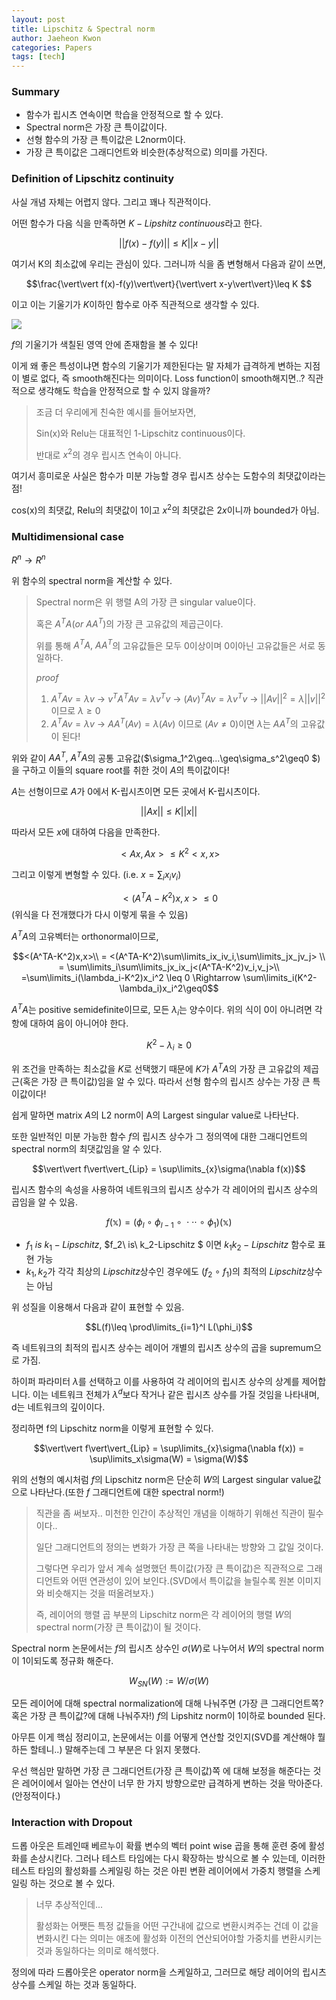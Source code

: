 ```yaml
---
layout: post
title: Lipschitz & Spectral norm
author: Jaeheon Kwon
categories: Papers
tags: [tech]
---
```


### Summary

- 함수가 립시츠 연속이면 학습을 안정적으로 할 수 있다.
- Spectral norm은 가장 큰 특이값이다.
- 선형 함수의 가장 큰 특이값은 L2norm이다.
- 가장 큰 특이값은 그래디언트와 비슷한(추상적으로) 의미를 가진다.



### Definition of Lipschitz continuity

사실 개념 자체는 어렵지 않다. 그리고 꽤나 직관적이다.

어떤 함수가 다음 식을 만족하면 $K-Lipshitz\ continuous$라고 한다.

$$\vert\vert f(x)-f(y)\vert\vert\leq K\vert\vert x-y\vert\vert$$

여기서 K의 최소값에 우리는 관심이 있다. 그러니까 식을 좀 변형해서 다음과 같이 쓰면,

$$\frac{\vert\vert f(x)-f(y)\vert\vert}{\vert\vert x-y\vert\vert}\leq K $$

이고 이는 기울기가 $K$이하인 함수로 아주 직관적으로 생각할 수 있다.

<img src = "https://py-tonic.github.io/images/lipschitz/1.gif">

$f$의 기울기가 색칠된 영역 안에 존재함을 볼 수 있다!

이게 왜 좋은 특성이냐면 함수의 기울기가 제한된다는 말 자체가 급격하게 변하는 지점이 별로 없다, 즉 smooth해진다는 의미이다. Loss function이 smooth해지면..? 직관적으로 생각해도 학습을 안정적으로 할 수 있지 않을까?

> 조금 더 우리에게 친숙한 예시를 들어보자면,
>
> Sin(x)와 Relu는 대표적인 1-Lipschitz continuous이다.
>
> 반대로 $x^2$의 경우 립시츠 연속이 아니다.



여기서 흥미로운 사실은 함수가 미분 가능할 경우 립시츠 상수는 도함수의 최댓값이라는 점!

cos(x)의 최댓값, Relu의 최댓값이 1이고 $x^2$의 최댓값은 $2x$이니까 bounded가 아님.



### Multidimensional case

$R^n\rightarrow R^n$

위 함수의 spectral norm을 계산할 수 있다.

> Spectral norm은 위 행렬 A의 가장 큰 singular value이다.
>
> 혹은 $A^TA(or\ AA^T)$의 가장 큰 고유값의 제곱근이다.
>
> 위를 통해 $A^TA,\ AA^T$의 고유값들은 모두 0이상이며 0이아닌 고유값들은 서로 동일하다.
>
> $proof$
>
> 1. $A^TAv=\lambda v$  $\rightarrow$ $v^TA^TAv = \lambda v^Tv$ $\rightarrow$ $(Av)^TAv = \lambda v^Tv$ $\rightarrow$ $\vert\vert Av\vert\vert^2=\lambda \vert\vert v\vert\vert^2$ 이므로 $\lambda \geq0$
> 2. $A^TAv=\lambda v$ $\rightarrow$ $AA^T(Av) = \lambda (Av)$ 이므로 $(Av\neq0)$이면 $\lambda$는 $AA^T$의 고유값이 된다!

위와 같이 $AA^T,\ A^TA$의 공통 고유값($\sigma_1^2\geq...\geq\sigma_s^2\geq0 $)을 구하고 이들의 square root를 취한 것이 $A$의 특이값이다!



$A$는 선형이므로 $A$가 0에서 K-립시츠이면 모든 곳에서 K-립시츠이다.

$$\vert\vert Ax\vert\vert \leq K\vert\vert x\vert\vert$$

따라서 모든 $x$에 대하여 다음을 만족한다.

$$<Ax,Ax>\leq K^2<x,x>$$

그리고 이렇게 변형할 수 있다. (i.e. $x=\sum_ix_iv_i$)

$$<(A^TA-K^2)x,x>\leq 0$$ (위식을 다 전개했다가 다시 이렇게 묶을 수 있음)

$A^TA$의 고유벡터는 orthonormal이므로,

$$<(A^TA-K^2)x,x>\\ = <(A^TA-K^2)\sum\limits_ix_iv_i,\sum\limits_jx_jv_j> \\ = \sum\limits_i\sum\limits_jx_ix_j<(A^TA-K^2)v_i,v_j>\\ =\sum\limits_i(\lambda_i-K^2)x_i^2 \leq 0 \Rightarrow \sum\limits_i(K^2-\lambda_i)x_i^2\geq0$$



$A^TA$는 positive semidefinite이므로, 모든 $\lambda_i$는 양수이다. 위의 식이 0이 아니려면 각 항에 대하여 음이 아니어야 한다.

$$K^2-\lambda_i\geq0$$

위 조건을 만족하는 최소값을 $K$로 선택했기 때문에 $K$가 $A^TA$의 가장 큰 고유값의 제곱근(혹은 가장 큰 특이값)임을 알 수 있다. 따라서 선형 함수의 립시츠 상수는 가장 큰 특이값이다!

쉽게 말하면 matrix $A$의 L2 norm이 A의 Largest singular value로 나타난다.



또한 일반적인 미분 가능한 함수 $f$의 립시츠 상수가 그 정의역에 대한 그래디언트의 spectral norm의 최댓값임을 알 수 있다.

$$\vert\vert f\vert\vert_{Lip} = \sup\limits_{x}\sigma(\nabla f(x))$$

립시츠 함수의 속성을 사용하여 네트워크의 립시츠 상수가 각 레이어의 립시츠 상수의 곱임을 알 수 있음.

$$f(\mathbb x) = (\phi_l\ \circ\ \phi_{l-1}\ \circ\ \cdot\cdot\cdot\ \circ\ \phi_1)(\mathbb x)$$

- $f_1\ is\ k_1-Lipschitz$, $f_2\ is\ k_2-Lipschitz $ 이면 $k_1k_2-Lipschitz$ 함수로 표현 가능
- $k_1,k_2$가 각각 최상의 $Lipschitz$상수인 경우에도 $(f_2\ \circ\ f_1)$의 최적의 $Lipschitz$상수는 아님

위 성질을 이용해서 다음과 같이 표현할 수 있음.

$$L(f)\leq \prod\limits_{i=1}^l L(\phi_i)$$

즉 네트워크의 최적의 립시츠 상수는 레이어 개별의 립시츠 상수의 곱을 supremum으로 가짐.

하이퍼 파라미터 $\lambda$를 선택하고 이를 사용하여 각 레이어의 립시츠 상수의 상계를 제어합니다. 이는 네트워크 전체가 $\lambda^d$보다 작거나 같은 립시츠 상수를 가질 것임을 나타내며, d는 네트워크의 깊이이다.

정리하면 f의 Lipschitz norm을 이렇게 표현할 수 있다.

$$\vert\vert f\vert\vert_{Lip} = \sup\limits_{x}\sigma(\nabla f(x)) = \sup\limits_x\sigma(W) = \sigma(W)$$

위의 선형의 예시처럼 $f$의 Lipschitz norm은 단순히 $W$의 Largest singular value값으로 나타난다.(또한 $f$ 그래디언트에 대한 spectral norm!)

> 직관을 좀 써보자.. 미천한 인간이 추상적인 개념을 이해하기 위해선 직관이 필수이다..
>
> 일단 그래디언트의 정의는 변화가 가장 큰 쪽을 나타내는 방향와 그 값일 것이다.
>
> 그렇다면 우리가 앞서 계속 설명했던 특이값(가장 큰 특이값)은 직관적으로 그래디언트와 어떤 연관성이 있어 보인다.(SVD에서 특이값을 늘릴수록 원본 이미지와 비슷해지는 것을 떠올려보자.)
>
> 즉, 레이어의 행렬 곱 부분의 Lipschitz norm은 각 레이어의 행렬 $W$의 spectral norm(가장 큰 특이값)이 될 것이다.



Spectral norm 논문에서는 $f$의 립시츠 상수인 $\sigma(W)$로 나누어서 $W$의 spectral norm이 1이되도록 정규화 해준다.

$$W_{SN}(W):=W/\sigma(W)$$

모든 레이어에 대해 spectral normalization에 대해 나눠주면 (가장 큰 그래디언트쪽? 혹은 가장 큰 특이값?에 대해 나눠주자!) $f$의 Lipshitz norm이 1이하로 bounded 된다. 

아무튼 이게 핵심 정리이고, 논문에서는 이를 어떻게 연산할 것인지(SVD를 계산해야 뭘 하든 할테니..) 말해주는데 그 부분은 다 읽지 못했다.

우선 핵심만 말하면 가장 큰 그래디언트(가장 큰 특이값)쪽 에 대해 보정을 해준다는 것은 레어이에서 일아는 연산이 너무 한 가지 방향으로만 급격하게 변하는 것을 막아준다.(안정적이다.)



### Interaction with Dropout

드롭 아웃은 트레인때 베르누이 확률 변수의 벡터 point wise 곱을 통해 훈련 중에 활성화를 손상시킨다. 그러나 테스트 타임에는 다시 확장하는 방식으로 볼 수 있는데, 이러한 테스트 타임의 활성화를 스케일링 하는 것은 아핀 변환 레이어에서 가중치 행렬을 스케일링 하는 것으로 볼 수 있다.

> 너무 추상적인데...
>
> 활성화는 어쨋든 특정 값들을 어떤 구간내에 값으로 변환시켜주는 건데 이 값을 변화시킨 다는 의미는 애초에 활성화 이전의 연산되어야할 가중치를 변환시키는 것과 동일하다는 의미로 해석했다.

정의에 따라 드롭아웃은 operator norm을 스케일하고, 그러므로 해당 레이어의 립시츠 상수를 스케일 하는 것과 동일하다.


